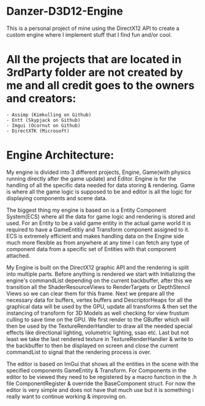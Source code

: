 # Danzer-D3D12-Engine
This is a personal project of mine using the DirectX12 API to create a custom engine where I implement stuff that I find fun and/or cool. 

# All the projects that are located in 3rdParty folder are not created by me and all credit goes to the owners and creators:
    - Assimp (Kimkulling on Github)
    - Entt (Skypjack on Github)
    - Imgui (Ocornut on Github)
    - DirectXTK (Microsoft)


# Engine Architecture: 
My engine is divided into 3 different projects, Engine, Game(with physics running directly after the game update) and Editor. Engine is for the handling of all the specific data needed for data storing & rendering. Game is where all the game logic is supposed to be and editor is all the logic for displaying components and scene data. 

The biggest thing my engine is based on is a Entity Component System(ECS) where all the data for game logic and rendering is stored and used. For an Entity to be a valid game entity in the actual game world it is required to have a GameEntitiy and Transform component assigned to it. ECS is extremely efficient and makes handling data on the Engine side much more flexible as from anywhere at any time I can fetch any type of component data from a specific set of Entities with that component attached. 

My Engine is built on the DirectX12 graphic API and the rendering is split into multiple parts. Before anything is rendered we start with Initializing the engine's commandList depending on the current backbuffer, after this we transition all the ShaderResourceViews to RenderTargets or DepthStencil Views so we can clear them for this frame. Next we prepare all the necessary data for buffers, vertex buffers and DescriptorHeaps for all the graphical data will be used by the GPU, update all transforms & then set the instancing of transform for 3D Models as well checking for view frustum culling to save time on the GPU. We first render to the GBuffer which will then be used by the TextureRenderHandler to draw all the needed special effects like directional lighting, volumetric lighting, ssao etc. Last but not least we take the last rendered texture in TextureRenderHandler & write to the backbuffer to then be displayed on screen and close the current commandList to signal that the rendering process is over.

The editor is based on ImGui that shows all the entities in the scene with the specified components GameEntity & Transform. For Components in the editor to be viewed they need to be registered by a macro function in the .h file ComponentRegister & override the BaseComponent struct. For now the editor is very simple and does not have that much use but it is something i really want to continue working & improving on.


